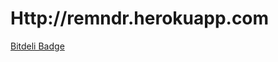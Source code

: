 Http://remndr.herokuapp.com
===========================

 [Bitdeli Badge](https://d2weczhvl823v0.cloudfront.net/salazarm/remndr/trend.png)

